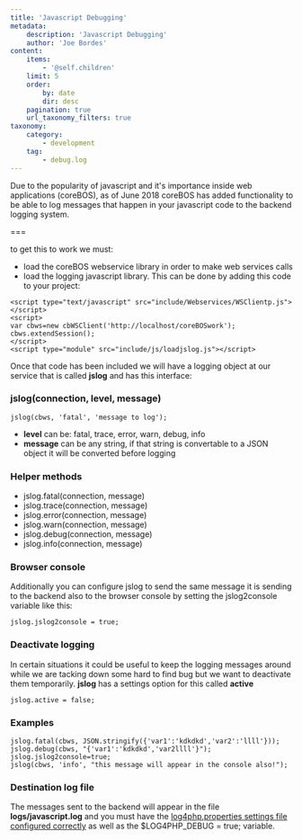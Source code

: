 ```yaml
---
title: 'Javascript Debugging'
metadata:
    description: 'Javascript Debugging'
    author: 'Joe Bordes'
content:
    items:
        - '@self.children'
    limit: 5
    order:
        by: date
        dir: desc
    pagination: true
    url_taxonomy_filters: true
taxonomy:
    category:
        - development
    tag:
        - debug.log
---
```


Due to the popularity of javascript and it's importance inside web applications (coreBOS), as of June 2018 coreBOS has added functionality to be able to log messages that happen in your javascript code to the backend logging system.

===

to get this to work we must:

- load the coreBOS webservice library in order to make web services calls
- load the logging javascript library. This can be done by adding this code to your project:

<!-- -->

    <script type="text/javascript" src="include/Webservices/WSClientp.js"></script>
    <script>
    var cbws=new cbWSClient('http://localhost/coreBOSwork');
    cbws.extendSession();
    </script>
    <script type="module" src="include/js/loadjslog.js"></script>

Once that code has been included we will have a logging object at our
service that is called **jslog** and has this interface:

### jslog(connection, level, message)

    jslog(cbws, 'fatal', 'message to log');

-   **level** can be: fatal, trace, error, warn, debug, info
-   **message** can be any string, if that string is convertable to a
    JSON object it will be converted before logging

### Helper methods

-   jslog.fatal(connection, message)
-   jslog.trace(connection, message)
-   jslog.error(connection, message)
-   jslog.warn(connection, message)
-   jslog.debug(connection, message)
-   jslog.info(connection, message)

### Browser console

Additionally you can configure jslog to send the same message it is
sending to the backend also to the browser console by setting the
jslog2console variable like this:

    jslog.jslog2console = true;

### Deactivate logging

In certain situations it could be useful to keep the logging messages
around while we are tacking down some hard to find bug but we want to
deactivate them temporarily. **jslog** has a settings option for this
called **active**

    jslog.active = false;

### Examples

    jslog.fatal(cbws, JSON.stringify({'var1':'kdkdkd','var2':'llll'}));
    jslog.debug(cbws, "{'var1':'kdkdkd','var2llll'}");
    jslog.jslog2console=true;
    jslog(cbws, 'info', "this message will appear in the console also!");

### Destination log file

The messages sent to the backend will appear in the file
**logs/javascript.log** and you must have the [log4php.properties settings file configured correctly](../04.debuging) as well as
the $LOG4PHP\_DEBUG = true; variable.

